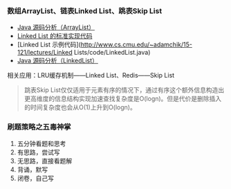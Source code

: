 ### 数组ArrayList、链表Linked List、跳表Skip List

+ [Java 源码分析（ArrayList）](http://developer.classpath.org/doc/java/util/ArrayList-source.html)
+ [Linked List 的标准实现代码](http://www.geeksforgeeks.org/implementing-a-linked-list-in-java-using-class/)
+ [Linked List 示例代码](http://www.cs.cmu.edu/~adamchik/15-121/lectures/Linked Lists/code/LinkedList.java)
+ [Java 源码分析（LinkedList）](http://developer.classpath.org/doc/java/util/LinkedList-source.html)

相关应用：LRU缓存机制——Linked List、Redis——Skip List

> 跳表Skip List仅仅适用于元素有序的情况下，通过有序这个额外信息构造出更高维度的信息结构实现加速查找复杂度是O(logn)。但是代价是删除插入的时间复杂度也会从O(1)上升到O(logn)。

### 刷题策略之五毒神掌

1. 五分钟看题和思考
2. 有思路，尝试写
3. 无思路，直接看题解
4. 背诵，默写
5. 闭卷，自己写





